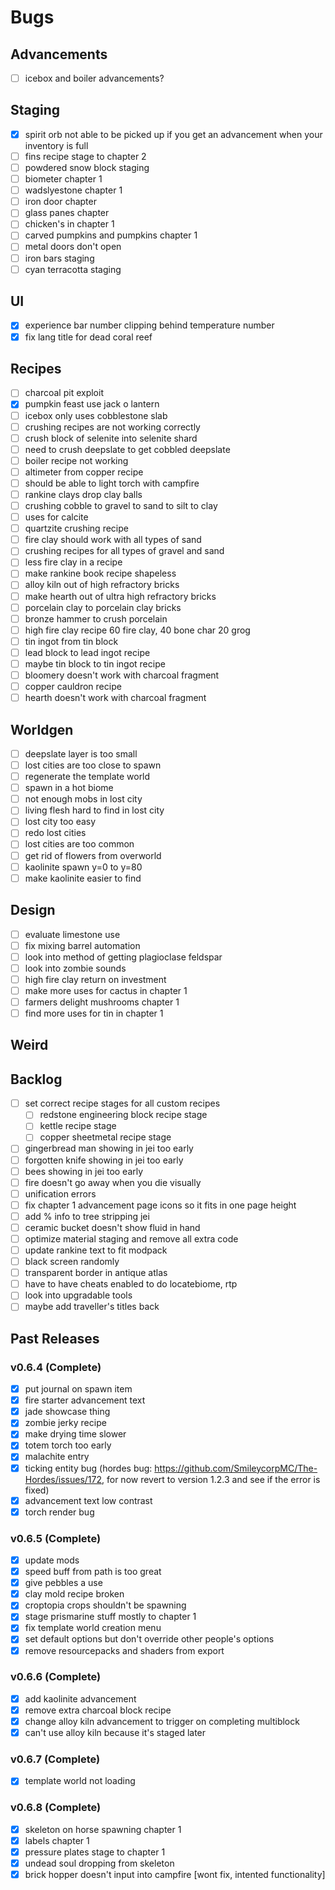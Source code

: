 # Bugs

## Advancements

- [ ] icebox and boiler advancements?

## Staging

- [x] spirit orb not able to be picked up if you get an advancement when your inventory is full
- [ ] fins recipe stage to chapter 2
- [ ] powdered snow block staging
- [ ] biometer chapter 1
- [ ] wadslyestone chapter 1
- [ ] iron door chapter
- [ ] glass panes chapter
- [ ] chicken's in chapter 1
- [ ] carved pumpkins and pumpkins chapter 1
- [ ] metal doors don't open
- [ ] iron bars staging
- [ ] cyan terracotta staging

## UI

- [x] experience bar number clipping behind temperature number
- [x] fix lang title for dead coral reef

## Recipes

- [ ] charcoal pit exploit
- [x] pumpkin feast use jack o lantern
- [ ] icebox only uses cobblestone slab
- [ ] crushing recipes are not working correctly
- [ ] crush block of selenite into selenite shard
- [ ] need to crush deepslate to get cobbled deepslate
- [ ] boiler recipe not working
- [ ] altimeter from copper recipe
- [ ] should be able to light torch with campfire
- [ ] rankine clays drop clay balls
- [ ] crushing cobble to gravel to sand to silt to clay
- [ ] uses for calcite
- [ ] quartzite crushing recipe
- [ ] fire clay should work with all types of sand
- [ ] crushing recipes for all types of gravel and sand
- [ ] less fire clay in a recipe
- [ ] make rankine book recipe shapeless
- [ ] alloy kiln out of high refractory bricks
- [ ] make hearth out of ultra high refractory bricks
- [ ] porcelain clay to porcelain clay bricks
- [ ] bronze hammer to crush porcelain
- [ ] high fire clay recipe 60 fire clay, 40 bone char 20 grog
- [ ] tin ingot from tin block
- [ ] lead block to lead ingot recipe
- [ ] maybe tin block to tin ingot recipe
- [ ] bloomery doesn't work with charcoal fragment
- [ ] copper cauldron recipe
- [ ] hearth doesn't work with charcoal fragment

## Worldgen

- [ ] deepslate layer is too small
- [ ] lost cities are too close to spawn
- [ ] regenerate the template world
- [ ] spawn in a hot biome
- [ ] not enough mobs in lost city
- [ ] living flesh hard to find in lost city
- [ ] lost city too easy
- [ ] redo lost cities
- [ ] lost cities are too common
- [ ] get rid of flowers from overworld
- [ ] kaolinite spawn y=0 to y=80
- [ ] make kaolinite easier to find

## Design

- [ ] evaluate limestone use
- [ ] fix mixing barrel automation
- [ ] look into method of getting plagioclase feldspar
- [ ] look into zombie sounds
- [ ] high fire clay return on investment
- [ ] make more uses for cactus in chapter 1
- [ ] farmers delight mushrooms chapter 1
- [ ] find more uses for tin in chapter 1

## Weird

## Backlog

- [ ] set correct recipe stages for all custom recipes
  - [ ] redstone engineering block recipe stage
  - [ ] kettle recipe stage
  - [ ] copper sheetmetal recipe stage
- [ ] gingerbread man showing in jei too early
- [ ] forgotten knife showing in jei too early
- [ ] bees showing in jei too early
- [ ] fire doesn't go away when you die visually
- [ ] unification errors
- [ ] fix chapter 1 advancement page icons so it fits in one page height
- [ ] add % info to tree stripping jei
- [ ] ceramic bucket doesn't show fluid in hand
- [ ] optimize material staging and remove all extra code
- [ ] update rankine text to fit modpack
- [ ] black screen randomly
- [ ] transparent border in antique atlas
- [ ] have to have cheats enabled to do locatebiome, rtp
- [ ] look into upgradable tools
- [ ] maybe add traveller's titles back

## Past Releases

### v0.6.4 (Complete)

- [x] put journal on spawn item
- [x] fire starter advancement text
- [x] jade showcase thing
- [x] zombie jerky recipe
- [x] make drying time slower
- [x] totem torch too early
- [x] malachite entry
- [x] ticking entity bug (hordes bug: https://github.com/SmileycorpMC/The-Hordes/issues/172, for now revert to version 1.2.3 and see if the error is fixed)
- [x] advancement text low contrast
- [x] torch render bug

### v0.6.5 (Complete)

- [x] update mods
- [x] speed buff from path is too great
- [x] give pebbles a use
- [x] clay mold recipe broken
- [x] croptopia crops shouldn't be spawning
- [x] stage prismarine stuff mostly to chapter 1
- [x] fix template world creation menu
- [x] set default options but don't override other people's options
- [x] remove resourcepacks and shaders from export

### v0.6.6 (Complete)

- [x] add kaolinite advancement
- [x] remove extra charcoal block recipe
- [x] change alloy kiln advancement to trigger on completing multiblock
- [x] can't use alloy kiln because it's staged later

### v0.6.7 (Complete)

- [x] template world not loading

### v0.6.8 (Complete)

- [x] skeleton on horse spawning chapter 1
- [x] labels chapter 1
- [x] pressure plates stage to chapter 1
- [x] undead soul dropping from skeleton
- [x] brick hopper doesn't input into campfire [wont fix, intented functionality]
